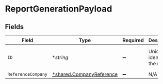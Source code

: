 # ReportGenerationPayload


## Fields

| Field                                                                      | Type                                                                       | Required                                                                   | Description                                                                | Example                                                                    |
| -------------------------------------------------------------------------- | -------------------------------------------------------------------------- | -------------------------------------------------------------------------- | -------------------------------------------------------------------------- | -------------------------------------------------------------------------- |
| `ID`                                                                       | **string*                                                                  | :heavy_minus_sign:                                                         | Unique identifier of the report.                                           | a78e2625-7190-4d94-ae3b-071320451026                                       |
| `ReferenceCompany`                                                         | [*shared.CompanyReference](../../../pkg/models/shared/companyreference.md) | :heavy_minus_sign:                                                         | N/A                                                                        |                                                                            |